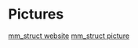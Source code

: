 # Pictures

[mm_struct website](http://duartes.org/gustavo/blog/post/how-the-kernel-manages-your-memory/)
[mm_struct picture](mm_struct.png)
